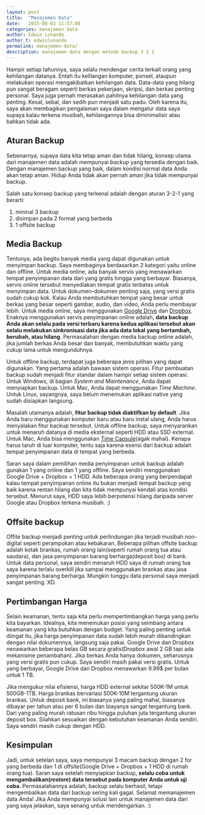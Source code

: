 ```yaml
---
layout: post
title:  "Manajemen Data"
date:   2015-08-03 11:57:08
categories: manajemen data
author: Edwin Lunando
author_t: edwinlunando
permalink: manajemen-data/
description: manajemen data dengan metode backup 3 2 1
---
```


Hampir setiap tahunnya, saya selalu mendengar cerita terkait orang yang kehilangan datanya. Entah itu kelilangan komputer, ponsel, ataupun melakukan operasi mengakibatkan kehilangan data. Data-data yang hilang pun sangat beragam seperti berkas pekerjaan, skripsi, dan berkas penting personal. Saya juga pernah merasakan pahitnya kehilangan data yang penting. Kesal, sebal, dan sedih pun menjadi satu padu. Oleh karena itu, saya akan membagikan pengalaman saya dalam mengatur data saya supaya kalau terkena musibah, kehilangannya bisa diminimalisir atau bahkan tidak ada.

## Aturan Backup

Sebenarnya, supaya data kita tetap aman dan tidak hilang, konsep utama dari manajemen data adalah mempunyai *backup* yang tersedia dengan baik. Dengan manajemen backup yang baik, dalam kondisi normal data Anda akan tetap aman. Hidup Anda tidak akan pernah aman jika tidak mempunyai backup.

Salah satu konsep backup yang terkenal adalah dengan aturan 3-2-1 yang berarti:

1. mininal 3 backup
2. disimpan pada 2 format yang berbeda
3. 1 offsite backup

## Media Backup

Tentunya, ada begitu banyak media yang dapat digunakan untuk menyimpan backup. Saya membaginya berdasarkan 2 kategori yaitu online dan offline. Untuk media online, ada banyak servis yang menawarkan tempat penyimpanan data dari yang gratis hingga yang berbayar. Biasanya, servis online tersebut menyediakan tempat gratis terbatas untuk menyimpan data. Untuk dokumen-dokumen penting saja, yang versi gratis sudah cukup kok. Kalau Anda membutuhkan tempat yang besar untuk berkas yang besar seperti gambar, audio, dan video, Anda perlu membayar lebih. Untuk media online, saya menggunakan [Google Drive][1] dan [Dropbox][2]. Enaknya menggunakan servis penyimpanan online adalah, **data backup Anda akan selalu pada versi terbaru karena kedua aplikasi tersebut akan selalu melakukan sinkronisasi data jika ada data lokal yang bertambah, berubah, atau hilang**. Permasalahan dengan media backup online adalah, jika jumlah berkas Anda besar dan banyak, membutuhkan waktu yang cukup lama untuk mengunduhnya.

Untuk offline backup, terdapat juga beberapa jenis pilihan yang dapat digunakan. Yang pertama adalah bawaan sistem operasi. Fitur pembuatan backup sudah menjadi fitur standar dalam hampir setiap sistem operasi. Untuk Windows, di bagian *System and Maintenance*, Anda dapat menyiapkan backup. Untuk Mac, Anda dapat menggunakan *Time Machine*. Untuk Linux, sayangnya, saya belum menemukan aplikasi native yang sudah disiapkan langsung.

Masalah utamanya adalah, **fitur backup tidak diaktifkan by default**. Jika Anda baru menggunakan komputer baru atau baru instal ulang, Anda harus menyalakan fitur backup tersebut. Untuk offline backup, saya menyarankan untuk menaruh datanya di media eksternal seperti HDD atau SSD external. Untuk Mac, Anda bisa menggunakan [Time Capsule][0](agak mahal). Kenapa harus taruh di luar komputer, tentu saja karena esensi dari backup adalah tempat penyimpanan data di tempat yang berbeda.

Saran saya dalam pemilihan media penyimpanan untuk backup adalah gunakan 1 yang online dan 1 yang offline. Saya sendiri menggunakan Google Drive + Dropbox + 1 HDD. Ada beberapa orang yang berpendapat kalau tempat penyimpanan online itu bukan menjadi tempat backup yang baik karena rentan hilang dan kita tidak mempunyai kendali atas kondisi tersebut. Menurut saya, HDD saya lebih berpotensi hilang daripada server Google atau Dropbox terkena musibah. :)

## Offsite backup

Offite backup menjadi penting untuk perlindungan jika terjadi musibah non-digital seperti perampokan atau kebakaran. Beberapa pilihan offsite backup adalah kotak brankas, rumah orang lain(seperti rumah orang tua atau saudara), dan jasa penyimpanan barang berharga(deposit box) di bank. Untuk data personal, saya sendiri menaruh HDD saya di rumah orang tua saya karena terlalu overkill jika sampai menggunakan brankas atau jasa penyimpanan barang berharga. Mungkin tunggu data personal saya menjadi sangat penting. XD.

## Pertimbangan Harga

Selain keamanan, tentu saja kita perlu mempertimbangkan harga yang perlu kita bayarkan. Idealnya, kita menemukan posisi yang seimbang antara keamanan yang kita butuhkan dengan budget. Yang paling penting untuk diingat itu, jika harga penyimpanan data sudah lebih murah dibandingkan dengan nilai dokumennya, langsung saja pakai. Google Drive dan Dropbox nenawarkan beberapa belas GB secara gratis(Dropbox awal 2 GB tapi ada mekanisme penambahan). Jika berkas Anda hanya dokumen, seharusnya yang versi gratis pun cukup. Saya sendiri masih pakai versi gratis. Untuk yang berbayar, Google Drive dan Dropbox menawarkan 9.99$ per bulan untuk 1 TB.

Jika mengukur nilai efisiensi, harga HDD external sekitar 500K-1M untuk 500GB-1TB. Harga brankas bervariasi 500K-10M tergantung ukuran brankas. Untuk deposit bank, ini biasanya yang paling mahal, biasanya dibayar per tahun atau per 6 bulan dan biayanya sangat tergantung bank. Dari yang paling murah ratusan ribu hingga puluhan juta tergantung ukuran deposit box. Silahkan sesuaikan dengan kebutuhan keamanan Anda sendiri. Saya sendiri masih cukup dengan HDD.

## Kesimpulan

Jadi, untuk setelan saya, saya mempunyai 3 macam backup dengan 2 for yang berbeda dan 1 di offsite(Google Drive + Dropbox + 1 HDD di rumah orang tua). Saran saya setelah menyiapkan backup, **selalu coba untuk mengambalikan(*restore*) data tersebut pada komputer Anda untuk uji coba**. Permasalahannya adalah, backup selalu berhasil, tetapi mengembalikan data dari backup sering kali gagal. Selamat memanajemen data Anda! Jika Anda mempunyai solusi lain untuk manajemen data dari yang saya jelaskan, saya senang untuk mendengarkan. :)

[0]:    https://www.apple.com/airport-time-capsule/
[1]:    https://www.google.com/drive/
[2]:    http://www.dropbox.com/
